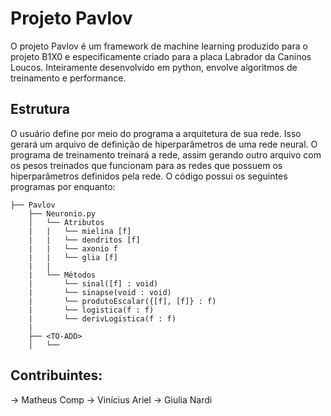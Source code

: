 # Projeto Pavlov
O projeto Pavlov é um framework de machine learning produzido para o projeto B1X0 e especificamente criado para a placa Labrador da Caninos Loucos. Inteiramente desenvolvido em python, envolve algoritmos de treinamento e performance.

## Estrutura
O usuário define por meio do programa a arquitetura de sua rede. Isso gerará um arquivo de definição de hiperparâmetros de uma rede neural. O programa de treinamento treinará a rede, assim gerando outro arquivo com os pesos treinados que funcionam para as redes que possuem os hiperparâmetros definidos pela rede.
O código possui os seguintes programas por enquanto:

```
├── Pavlov           
    ├── Neuronio.py
    │   └── Atributos
    |   |   └── mielina [f]
    |   |   └── dendritos [f]
    |   |   └── axonio f
    |   |   └── glia [f]
    |   |
    |   └── Métodos
    |       └── sinal([f] : void)
    |       └── sinapse(void : void)
    |       └── produtoEscalar({[f], [f]} : f)
    |       └── logistica(f : f)
    |       └── derivLogistica(f : f)
    |
    ├── <TO-ADD>
    │   └── 

```

## Contribuintes:
-> Matheus Comp
-> Vinícius Ariel
-> Giulia Nardi
